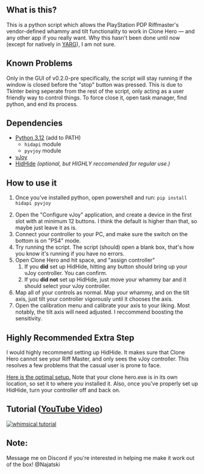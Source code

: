 ## What is this?
This is a python script which allows the PlayStation PDP Riffmaster's vendor-defined whammy and tilt functionality to work in Clone Hero — and any other app if you really want. Why this hasn't been done until now (except for natively in [YARG](https://yarg.in/)), I am not sure.

## Known Problems
Only in the GUI of v0.2.0-pre specifically, the script will stay running if the window is closed before the "stop" button was pressed. This is due to Tkinter being seperate from the rest of the script, only acting as a user friendly way to control things. To force close it, open task manager, find python, and end its process.

## Dependencies
* [Python 3.12](https://www.python.org/downloads/release/python-3120/) (add to PATH)
  * `hidapi` module
  * `pyvjoy` module
* [vJoy](https://github.com/shauleiz/vJoy/releases)
* [HidHide](https://github.com/nefarius/HidHide/releases) *(optional, but HIGHLY reccomended for regular use.)*

## How to use it
1) Once you've installed python, open powershell and run:
`pip install hidapi pyvjoy`
2. Open the "Configure vJoy" application, and create a device in the first slot with at minimum 12 buttons. I think the default is higher than that, so maybe just leave it as is.
3. Connect your controller to your PC, and make sure the switch on the bottom is on "PS4" mode.
4. Try running the script. The script (should) open a blank box, that's how you know it's running if you have no errors.
5. Open Clone Hero and hit space, and "assign controller"
   1. If you **did** set up HidHide, hitting any button should bring up your vJoy controller. You can confirm. 
   2. If you **did not** set up HidHide, just move your whammy bar and it should select your vJoy controller.
7. Map all of your controls as normal. Map your whammy, and on the tilt axis, just tilt your controller vigorously until it chooses the axis.
8. Open the calibration menu and calibrate your axis to your liking. Most notably, the tilt axis will need adjusted. I reccommend boosting the sensitivity.

## Highly Recommended Extra Step
I would highly recommend setting up HidHide. It makes sure that Clone Hero cannot see your  Riff Master, and only sees the vJoy controller. This resolves a few problems that the casual user is prone to face.

[Here is the optimal setup.](https://imgur.com/a/6wfv9IQ)
Note that your clone hero.exe is in its own location, so set it to where *you* installed it. Also, once you've properly set up HidHide, turn your controller off and back on.

## Tutorial ([YouTube Video](https://www.youtube.com/watch?v=yPgwkj3PYZ0))
[![whimsical tutorial](https://img.youtube.com/vi/yPgwkj3PYZ0/0.jpg)](https://www.youtube.com/watch?v=yPgwkj3PYZ0)

## Note:
Message me on Discord if you're interested in helping me make it work out of the box! @Najatski
